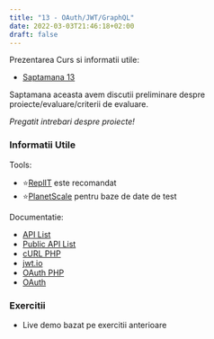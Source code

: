 ```yaml
---
title: "13 - OAuth/JWT/GraphQL"
date: 2022-03-03T21:46:18+02:00
draft: false
---
```


Prezentarea Curs si informatii utile:

* [Saptamana 13](https://profs.info.uaic.ro/~busaco/teach/courses/web/web-film.html#week13)

Saptamana aceasta avem discutii preliminare despre proiecte/evaluare/criterii de evaluare.

*Pregatit intrebari despre proiecte!*

### Informatii Utile

Tools:

* ⭐[ReplIT](https://replit.com/) este recomandat
* ⭐[PlanetScale](https://planetscale.com/) pentru baze de date de test

Documentatie:

* [API List](https://apilist.fun/)
* [Public API List](https://www.programmableweb.com/apis/directory)
* [cURL PHP](https://www.php.net/manual/en/curl.examples.php)
* [jwt.io](https://jwt.io/)
* [OAuth PHP](https://www.php.net/manual/en/book.oauth.php)
* [OAuth](https://www.youtube.com/watch?v=CPbvxxslDTU)

### Exercitii

* Live demo bazat pe exercitii anterioare

